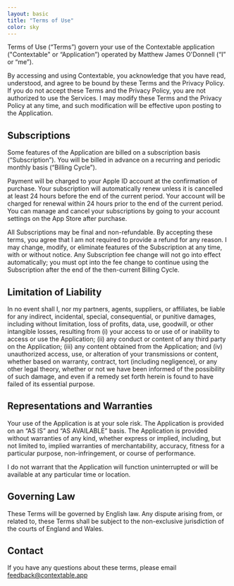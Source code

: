 ```yaml
---
layout: basic
title: "Terms of Use"
color: sky
---
```


<p>Terms of Use (“Terms”) govern your use of the Contextable application ("Contextable" or “Application”) operated by Matthew James O'Donnell (“I” or “me”).</p>

<p>By accessing and using Contextable, you acknowledge that you have read, understood, and agree to be bound by these Terms and the Privacy Policy. If you do not accept these Terms and the Privacy Policy, you are not authorized to use the Services. I may modify these Terms and the Privacy Policy at any time, and such modification will be effective upon posting to the Application.</p>

<h2 class="text-2xl font-bold font-serif">Subscriptions</h2>

<p>Some features of the Application are billed on a subscription basis (“Subscription”). You will be billed in advance on a recurring and periodic monthly basis (“Billing Cycle”).</p>

<p>Payment will be charged to your Apple ID account at the confirmation of purchase. Your subscription will automatically renew unless it is cancelled at least 24 hours before the end of the current period. Your account will be charged for renewal within 24 hours prior to the end of the current period. You can manage and cancel your subscriptions by going to your account settings on the App Store after purchase.</p>

<p>All Subscriptions may be final and non-refundable. By accepting these terms, you agree that I am not required to provide a refund for any reason. I may change, modify, or eliminate features of the Subscription at any time, with or without notice. Any Subscription fee change will not go into effect automatically; you must opt into the fee change to continue using the Subscription after the end of the then-current Billing Cycle.</p>

<h2 class="text-2xl font-bold font-serif">Limitation of Liability</h2>

<p>In no event shall I, nor my partners, agents, suppliers, or affiliates, be liable for any indirect, incidental, special, consequential, or punitive damages, including without limitation, loss of profits, data, use, goodwill, or other intangible losses, resulting from (i) your access to or use of or inability to access or use the Application; (ii) any conduct or content of any third party on the Application; (iii) any content obtained from the Application; and (iv) unauthorized access, use, or alteration of your transmissions or content, whether based on warranty, contract, tort (including negligence), or any other legal theory, whether or not we have been informed of the possibility of such damage, and even if a remedy set forth herein is found to have failed of its essential purpose.</p>

<h2 class="text-2xl font-bold font-serif">Representations and Warranties</h2>

<p>Your use of the Application is at your sole risk. The Application is provided on an “AS IS” and “AS AVAILABLE” basis. The Application is provided without warranties of any kind, whether express or implied, including, but not limited to, implied warranties of merchantability, accuracy, fitness for a particular purpose, non-infringement, or course of performance.</p>

<p>I do not warrant that the Application will function uninterrupted or will be available at any particular time or location.</p>

<h2 class="text-2xl font-bold font-serif">Governing Law</h2>

<p>These Terms will be governed by English law. Any dispute arising from, or related to, these Terms shall be subject to the non-exclusive jurisdiction of the courts of England and Wales.</p>

<h2 class="text-2xl font-bold font-serif">Contact</h2>

<p>If you have any questions about these terms, please email <a href="mailto:feedback@contextable.app" class="underline">feedback@contextable.app</a></p>
